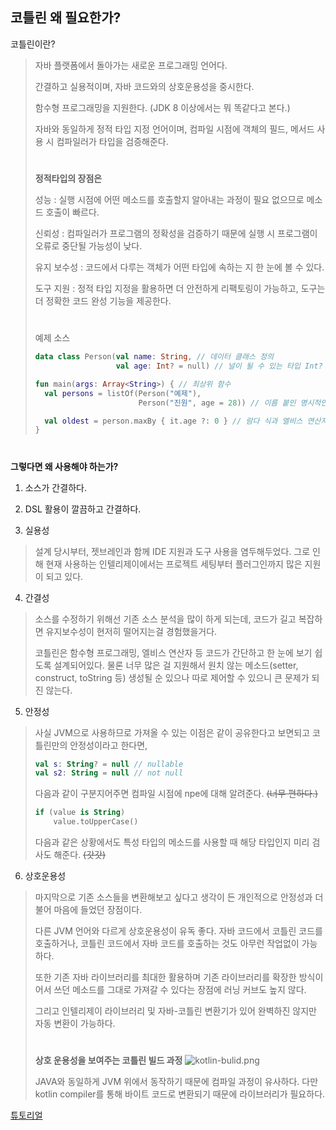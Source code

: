 코틀린 왜 필요한가?
-------------

코틀린이란?

> 자바 플랫폼에서 돌아가는 새로운 프로그래밍 언어다.
> 
> 간결하고 실용적이며, 자바 코드와의 상호운용성을 중시한다.
> 
> 함수형 프로그래밍을 지원한다. (JDK 8 이상에서는 뭐 똑같다고 본다.)
> 
> 자바와 동일하게 정적 타입 지정 언어이며, 컴파일 시점에 객체의 필드, 메서드 사용 시 컴파일러가 타입을 검증해준다.
> #
> **정적타입의 장점은**
> 
> 성능 : 실행 시점에 어떤 메소드를 호출할지 알아내는 과정이 필요 없으므로 메소드 호출이 빠르다.
> 
> 신뢰성 : 컴파일러가 프로그램의 정확성을 검증하기 때문에 실행 시 프로그램이 오류로 중단될 가능성이 낮다.
> 
> 유지 보수성 : 코드에서 다루는 객체가 어떤 타입에 속하는 지 한 눈에 볼 수 있다.
> 
> 도구 지원 : 정적 타입 지정을 활용하면 더 안전하게 리팩토링이 가능하고, 도구는 더 정확한 코드 완성 기능을 제공한다.
> 
> #
> 예제 소스
> ```kotlin
> data class Person(val name: String, // 데이터 클래스 정의
>                   val age: Int? = null) // 널이 될 수 있는 타입 Int?
> 
> fun main(args: Array<String>) { // 최상위 함수
>   val persons = listOf(Person("예제"),
>                        Person("진원", age = 28)) // 이름 붙인 명시적인 파라미터
> 
>   val oldest = person.maxBy { it.age ?: 0 } // 람다 식과 엘비스 연산자
> } 
> ```
#
**그렇다면 왜 사용해야 하는가?**

1. 소스가 간결하다.
   

2. DSL 활용이 깔끔하고 간결하다.
   

3. 실용성
> 설계 당시부터, 젯브레인과 함께 IDE 지원과 도구 사용을 염두해두었다.
> 그로 인해 현재 사용하는 인텔리제이에서는 프로젝트 세팅부터 플러그인까지 많은 지원이 되고 있다.


4. 간결성
> 소스를 수정하기 위해선 기존 소스 분석을 많이 하게 되는데, 코드가 길고 복잡하면 유지보수성이 현저히 떨어지는걸 경험했을거다.
>
> 코틀린은 함수형 프로그래밍, 엘비스 연산자 등 코드가 간단하고 한 눈에 보기 쉽도록 설계되어있다.
> 물론 너무 많은 걸 지원해서 원치 않는 메소드(setter, construct, toString 등) 
> 생성될 순 있으나 따로 제어할 수 있으니 큰 문제가 되진 않는다.


5. 안정성
> 사실 JVM으로 사용하므로 가져올 수 있는 이점은 같이 공유한다고 보면되고 코틀린만의 안정성이라고 한다면,
> ```kotlin
> val s: String? = null // nullable
> val s2: String = null // not null
> ```
> 다음과 같이 구분지어주면 컴파일 시점에 npe에 대해 알려준다. ~~(너무 편하다.)~~
> ```kotlin
> if (value is String)
>     value.toUpperCase()
> ```
> 다음과 같은 상황에서도 특성 타입의 메소드를 사용할 때 해당 타입인지 미리 검사도 해준다. ~~(갓갓)~~


6. 상호운용성
> 마지막으로 기존 소스들을 변환해보고 싶다고 생각이 든 개인적으로 안정성과 더불어 마음에 들었던 장점이다.
>
> 다른 JVM 언어와 다르게 상호운용성이 유독 좋다. 자바 코드에서 코틀린 코드를 호출하거나, 코틀린 코드에서 자바 코드를
> 호출하는 것도 아무런 작업없이 가능하다. 
>
> 또한 기존 자바 라이브러리를 최대한 활용하며 기존 라이브러리를 확장한
> 방식이어서 쓰던 메소드를 그대로 가져갈 수 있다는 장점에 러닝 커브도 높지 않다.
> 
> 그리고 인텔리제이 라이브러리 및 자바-코틀린 변환기가 있어 완벽하진 않지만 자동 변환이 가능하다.
> #
> **상호 운용성을 보여주는 코틀린 빌드 과정**
> ![kotlin-bulid.png](kotlin-compile-bulid.png)
>  
> JAVA와 동일하게 JVM 위에서 동작하기 때문에 컴파일 과정이 유사하다.
> 다만 kotlin compiler를 통해 바이트 코드로 변환되기 때문에 라이브러리가 필요하다.


[튜토리얼](https://kotlinlang.org/docs/tutorials)
